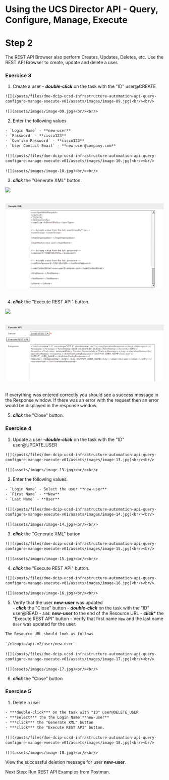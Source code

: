 # Using the UCS Director API - Query, Configure, Manage, Execute

# Step 2
The REST API Browser also perform Creates, Updates, Deletes, etc. Use the REST API Browser to create, update and delete a user.

### Exercise 3

  1. Create a user
    - ***double-click*** on the task with the "ID" user@CREATE

    ![](/posts/files/dne-dcip-ucsd-infrastructure-automation-api-query-configure-manage-execute-v01/assets/images/image-09.jpg)<br/><br/>

    ![](assets/images/image-09.jpg)<br/><br/>

  2. Enter the following values

    - `Login Name` - **new-user**
    - `Password` - **cisco123**
    - `Confirm Password` - **cisco123**
    - `User Contact Email` - **new-user@company.com**

    ![](/posts/files/dne-dcip-ucsd-infrastructure-automation-api-query-configure-manage-execute-v01/assets/images/image-10.jpg)<br/><br/>

    ![](assets/images/image-10.jpg)<br/><br/>

  3. ***click*** the "Generate XML" button.

  ![](/posts/files/dne-dcip-ucsd-infrastructure-automation-api-query-configure-manage-execute-v01/assets/images/image-11.jpg)<br/><br/>

  ![](assets/images/image-11.jpg)<br/><br/>

  4. ***click*** the "Execute REST API" button.

  ![](/posts/files/dne-dcip-ucsd-infrastructure-automation-api-query-configure-manage-execute-v01/assets/images/image-12.jpg)<br/><br/>

  ![](assets/images/image-12.jpg)<br/><br/>

  If everything was entered correctly you should see a success message in the Response window. If there was an error with the request then an error would be displayed in the response window.

  5. ***click*** the "Close" button.

### Exercise 4

  1. Update a user
    -***double-click*** on the task with the "ID" user@UPDATE_USER

    ![](/posts/files/dne-dcip-ucsd-infrastructure-automation-api-query-configure-manage-execute-v01/assets/images/image-13.jpg)<br/><br/>

    ![](assets/images/image-13.jpg)<br/><br/>

  2. Enter the following values.

    - `Login Name` - Select the user **new-user**
    - `First Name` - **New**
    - `Last Name` - **User**

    ![](/posts/files/dne-dcip-ucsd-infrastructure-automation-api-query-configure-manage-execute-v01/assets/images/image-14.jpg)<br/><br/>

    ![](assets/images/image-14.jpg)<br/><br/>

  3. ***click*** the "Generate XML" button

    ![](/posts/files/dne-dcip-ucsd-infrastructure-automation-api-query-configure-manage-execute-v01/assets/images/image-15.jpg)<br/><br/>

    ![](assets/images/image-15.jpg)<br/><br/>

  4. ***click*** the "Execute REST API" button.

    ![](/posts/files/dne-dcip-ucsd-infrastructure-automation-api-query-configure-manage-execute-v01/assets/images/image-16.jpg)<br/><br/>

    ![](assets/images/image-16.jpg)<br/><br/>

  5. Verify that the user **new-user** was updated      
    - ***click*** the "Close" button
    - ***double-click*** on the task with the "ID" user@READ
    - `Add`: **new-user** to the end of the Resource URL
    - ***click**** the "Execute REST API" button
    - Verify that first name `New` and the last name `User` was updated for the user.

    The Resource URL should look as follows

    `/cloupia/api-v2/user/new-user`

    ![](/posts/files/dne-dcip-ucsd-infrastructure-automation-api-query-configure-manage-execute-v01/assets/images/image-17.jpg)<br/><br/>

    ![](assets/images/image-17.jpg)<br/><br/>

  6. ***click*** the "Close" button

### Exercise 5

  1. Delete a user

    - ***double-click*** on the task with "ID" user@DELETE_USER
    - ***select*** the the Login Name **new-user**
    - ***click*** the "Generate XML" button
    - ***click*** the "Execute REST API" button.

    ![](/posts/files/dne-dcip-ucsd-infrastructure-automation-api-query-configure-manage-execute-v01/assets/images/image-18.jpg)<br/><br/>

    ![](assets/images/image-18.jpg)<br/><br/>

  View the successful deletion message for user **new-user**.

Next Step: Run REST API Examples from Postman.
